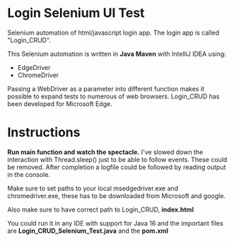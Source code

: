 # Login Selenium UI Test
Selenium automation of html/javascript login app. The login app is called "Login_CRUD".

This Selenium automation is written in **Java Maven** with IntelliJ IDEA
using:
- EdgeDriver
- ChromeDriver
 
Passing a WebDriver as a parameter into different function makes it possible
to expand tests to numerous of web browsers. Login_CRUD has been developed for Microsoft Edge.

# Instructions
**Run main function and watch the spectacle.** I've slowed down the interaction with Thread.sleep()
just to be able to follow events. These could be removed. After completion a logfile could
be followed by reading output in the console.

Make sure to set paths to your local msedgedriver.exe and chromedriver.exe, these has to be downloaded
from Microsoft and google.

Also make sure to have correct path to Login_CRUD, **index.html**

You could run it in any IDE with support for Java 16 and the important files are **Login_CRUD_Selenium_Test.java**
and the **pom.xml**
